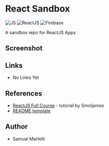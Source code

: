# React Sandbox

![JS](https://img.shields.io/badge/-JavaScript-F7DF1E?logo=javascript&logoColor=black&logoWidth=25&style=flat-square)
![ReactJS](https://img.shields.io/badge/-React-000?logo=react&logoColor=61DAFB&logoWidth=25)
![Firebase](https://img.shields.io/badge/-Firebase-DD2C00?logo=firebase&logoColor=FFC400&logoWidth=25)


A sandbox repo for ReactJS Apps

## Screenshot

<!-- ![Desktop](/images/Desktop-View.png)
![Mobile](/images/Mobile-View.png) -->

## Links

- No Links Yet

## References

- [ReactJS Full Course](https://www.youtube.com/watch?v=iKpkVKubvKk) - tutorial by Smoljames
- [README template](https://github.com/fidellim/Modern-Ecommerce-App-NextJs-Stripe-Sanity/blob/main/README.md?plain=1)

## Author

- Samual Martelli
